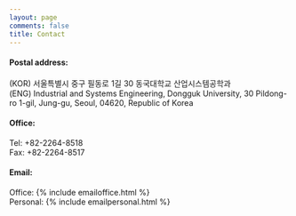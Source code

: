 ```yaml
---
layout: page
comments: false
title: Contact
---
```

#### Postal address: 
(KOR) 서울특별시 중구 필동로 1길 30 동국대학교 산업시스템공학과<br/>
(ENG) Industrial and Systems Engineering, Dongguk University, 30 Pildong-ro 1-gil, Jung-gu, Seoul, 04620, Republic of Korea 

#### Office:
Tel: +82-2264-8518<br/>
Fax: +82-2264-8517

#### Email:
Office: {% include emailoffice.html %}<br/>
Personal: {% include emailpersonal.html %}


